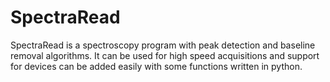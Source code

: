 # SpectraRead
SpectraRead is a spectroscopy program with peak detection and baseline removal algorithms. It can be used for high speed acquisitions and support for devices can be added easily with some functions written in python.
